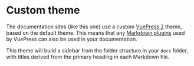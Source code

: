 # Custom theme

The documentation sites (like this one) use a custom [VuePress 2](https://v2.vuepress.vuejs.org/guide/) theme, based on the default theme. This means that any [Markdown plugins](https://v2.vuepress.vuejs.org/guide/markdown.html) used by VuePress can also be used in your documentation.

This theme will build a sidebar from the folder structure in your `docs` folder, with titles derived from the primary heading in each Markdown file.
